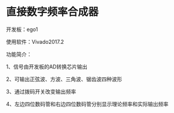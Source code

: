 # 直接数字频率合成器

开发板：ego1

使用软件：Vivado2017.2

功能简介：

1、信号由开发板的AD转换芯片输出

2、可输出正弦波、方波、三角波、锯齿波四种波形

3、通过拨码开关改变输出频率

4、左边四位数码管和右边四位数码管分别显示理论频率和实际输出频率
